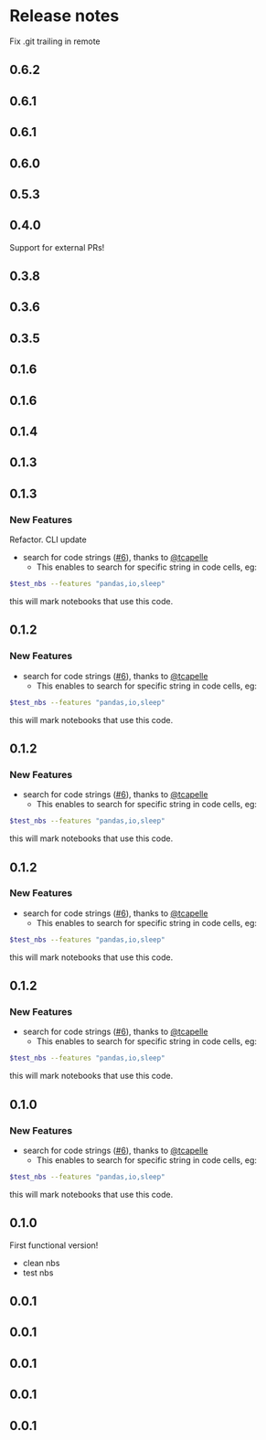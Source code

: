 # Release notes
Fix .git trailing in remote 
<!-- do not remove -->

## 0.6.2




## 0.6.1




## 0.6.1




## 0.6.0




## 0.5.3




## 0.4.0

Support for external PRs!


## 0.3.8




## 0.3.6




## 0.3.5




## 0.1.6




## 0.1.6




## 0.1.4




## 0.1.3




## 0.1.3

### New Features

Refactor. CLI update


- search for code strings ([#6](https://github.com/wandb/nb_helpers/pull/6)), thanks to [@tcapelle](https://github.com/tcapelle)
  - This enables to search for specific string in code cells, eg:
```bash
$test_nbs --features "pandas,io,sleep"
```
this will mark notebooks that use this code.



## 0.1.2

### New Features

- search for code strings ([#6](https://github.com/wandb/nb_helpers/pull/6)), thanks to [@tcapelle](https://github.com/tcapelle)
  - This enables to search for specific string in code cells, eg:
```bash
$test_nbs --features "pandas,io,sleep"
```
this will mark notebooks that use this code.



## 0.1.2

### New Features

- search for code strings ([#6](https://github.com/wandb/nb_helpers/pull/6)), thanks to [@tcapelle](https://github.com/tcapelle)
  - This enables to search for specific string in code cells, eg:
```bash
$test_nbs --features "pandas,io,sleep"
```
this will mark notebooks that use this code.



## 0.1.2

### New Features

- search for code strings ([#6](https://github.com/wandb/nb_helpers/pull/6)), thanks to [@tcapelle](https://github.com/tcapelle)
  - This enables to search for specific string in code cells, eg:
```bash
$test_nbs --features "pandas,io,sleep"
```
this will mark notebooks that use this code.



## 0.1.2

### New Features

- search for code strings ([#6](https://github.com/wandb/nb_helpers/pull/6)), thanks to [@tcapelle](https://github.com/tcapelle)
  - This enables to search for specific string in code cells, eg:
```bash
$test_nbs --features "pandas,io,sleep"
```
this will mark notebooks that use this code.



## 0.1.0

### New Features

- search for code strings ([#6](https://github.com/wandb/nb_helpers/pull/6)), thanks to [@tcapelle](https://github.com/tcapelle)
  - This enables to search for specific string in code cells, eg:
```bash
$test_nbs --features "pandas,io,sleep"
```
this will mark notebooks that use this code.



## 0.1.0

First functional version!
- clean nbs
- test nbs


## 0.0.1




## 0.0.1




## 0.0.1




## 0.0.1




## 0.0.1



